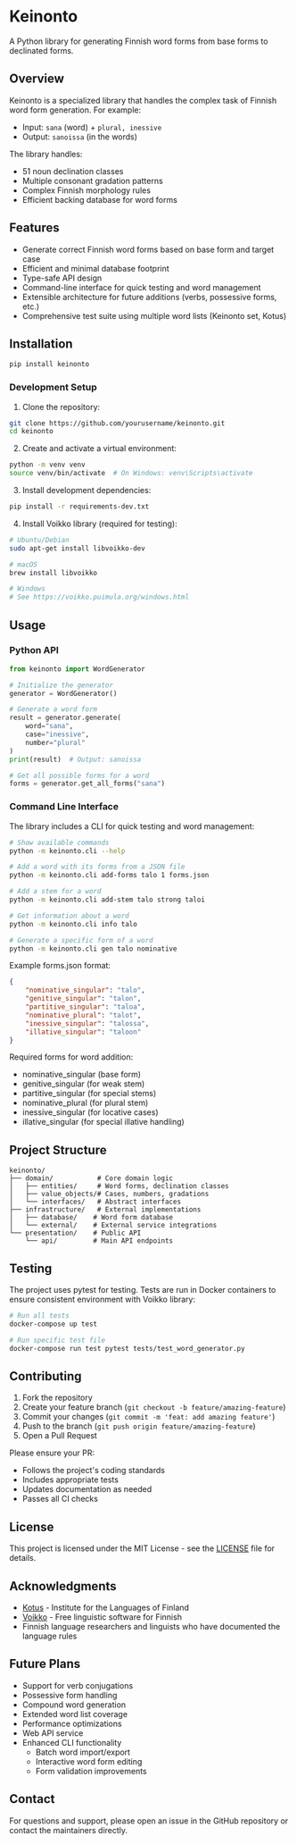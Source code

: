 # Keinonto

A Python library for generating Finnish word forms from base forms to declinated forms.

## Overview

Keinonto is a specialized library that handles the complex task of Finnish word form generation. For example:
- Input: `sana` (word) + `plural, inessive`
- Output: `sanoissa` (in the words)

The library handles:
- 51 noun declination classes
- Multiple consonant gradation patterns
- Complex Finnish morphology rules
- Efficient backing database for word forms

## Features

- Generate correct Finnish word forms based on base form and target case
- Efficient and minimal database footprint
- Type-safe API design
- Command-line interface for quick testing and word management
- Extensible architecture for future additions (verbs, possessive forms, etc.)
- Comprehensive test suite using multiple word lists (Keinonto set, Kotus)

## Installation

```bash
pip install keinonto
```

### Development Setup

1. Clone the repository:
```bash
git clone https://github.com/yourusername/keinonto.git
cd keinonto
```

2. Create and activate a virtual environment:
```bash
python -m venv venv
source venv/bin/activate  # On Windows: venv\Scripts\activate
```

3. Install development dependencies:
```bash
pip install -r requirements-dev.txt
```

4. Install Voikko library (required for testing):
```bash
# Ubuntu/Debian
sudo apt-get install libvoikko-dev

# macOS
brew install libvoikko

# Windows
# See https://voikko.puimula.org/windows.html
```

## Usage

### Python API

```python
from keinonto import WordGenerator

# Initialize the generator
generator = WordGenerator()

# Generate a word form
result = generator.generate(
    word="sana",
    case="inessive",
    number="plural"
)
print(result)  # Output: sanoissa

# Get all possible forms for a word
forms = generator.get_all_forms("sana")
```

### Command Line Interface

The library includes a CLI for quick testing and word management:

```bash
# Show available commands
python -m keinonto.cli --help

# Add a word with its forms from a JSON file
python -m keinonto.cli add-forms talo 1 forms.json

# Add a stem for a word
python -m keinonto.cli add-stem talo strong taloi

# Get information about a word
python -m keinonto.cli info talo

# Generate a specific form of a word
python -m keinonto.cli gen talo nominative
```

Example forms.json format:
```json
{
    "nominative_singular": "talo",
    "genitive_singular": "talon",
    "partitive_singular": "taloa",
    "nominative_plural": "talot",
    "inessive_singular": "talossa",
    "illative_singular": "taloon"
}
```

Required forms for word addition:
- nominative_singular (base form)
- genitive_singular (for weak stem)
- partitive_singular (for special stems)
- nominative_plural (for plural stem)
- inessive_singular (for locative cases)
- illative_singular (for special illative handling)

## Project Structure

```
keinonto/
├── domain/           # Core domain logic
│   ├── entities/     # Word forms, declination classes
│   ├── value_objects/# Cases, numbers, gradations
│   └── interfaces/   # Abstract interfaces
├── infrastructure/   # External implementations
│   ├── database/    # Word form database
│   └── external/    # External service integrations
└── presentation/    # Public API
    └── api/         # Main API endpoints
```

## Testing

The project uses pytest for testing. Tests are run in Docker containers to ensure consistent environment with Voikko library:

```bash
# Run all tests
docker-compose up test

# Run specific test file
docker-compose run test pytest tests/test_word_generator.py
```

## Contributing

1. Fork the repository
2. Create your feature branch (`git checkout -b feature/amazing-feature`)
3. Commit your changes (`git commit -m 'feat: add amazing feature'`)
4. Push to the branch (`git push origin feature/amazing-feature`)
5. Open a Pull Request

Please ensure your PR:
- Follows the project's coding standards
- Includes appropriate tests
- Updates documentation as needed
- Passes all CI checks

## License

This project is licensed under the MIT License - see the [LICENSE](LICENSE) file for details.

## Acknowledgments

- [Kotus](https://www.kotus.fi/) - Institute for the Languages of Finland
- [Voikko](https://voikko.puimula.org/) - Free linguistic software for Finnish
- Finnish language researchers and linguists who have documented the language rules

## Future Plans

- Support for verb conjugations
- Possessive form handling
- Compound word generation
- Extended word list coverage
- Performance optimizations
- Web API service
- Enhanced CLI functionality
  - Batch word import/export
  - Interactive word form editing
  - Form validation improvements

## Contact

For questions and support, please open an issue in the GitHub repository or contact the maintainers directly.

